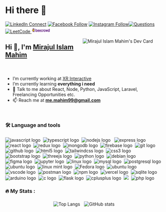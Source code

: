 # Hi there 👋

<div align="left">
 
[![LinkedIn Connect](https://img.shields.io/badge/%20-Connect-black?color=14171A&labelColor=212121&logo=linkedin&logoColor=ffffff)](https://www.linkedin.com/in/me-mahim/) [![Facebook Follow](https://img.shields.io/badge/%20-Follow-black?color=14171A&labelColor=1976d2&logo=facebook&logoColor=ffffff)](https://fb.com/mee.mahim) [![Instagram Follow](https://img.shields.io/badge/%20-Follow-black?color=14171A&labelColor=white&logo=instagram&logoColor=e301a5)](https://instagram.com/me.mahim)[![Questions](https://img.shields.io/badge/%20-Questions-black?color=14171A&labelColor=fff&logo=stackoverflow&logoColor=0c0d0e26)](https://stackoverflow.com/users/11359907)[![LeetCode](https://img.shields.io/badge/%20-LeetCode-black?color=14171A&labelColor=fff&logo=leetcode&logoColor=0c0d0e26)](https://leetcode.com/TheLostHorcrux/)<a href="https://www.beecrowd.com.br/judge/en/profile/340765">
    <img 
      src="https://raw.githubusercontent.com/AKmahim/AKmahim/main/logo/beecrowd2.png"
      height="20"
      width="60"
      alt="BeeCrowd"
    ></a>

  <a href="https://app.daily.dev/me_mahim" target="_blank">
    <img
      width="256"
      align="right"
      src="https://api.daily.dev/devcards/bc132fcfb57b4e27a6dc12230cb78213.png?r=3e0"
      alt="Mirajul Islam Mahim's Dev Card"
    />
  </a>
</div>




## Hi 👋, I'm [Mirajul Islam Mahim](#)

### 

<br/>

- I’m currently working at [XR Interactive](#)
- I’m currently learning **everything i need**
- 💬 Talk to me about React, Node, Python, JavaScript, Laravel, Freelancing Opportunities etc.
- 📫 Reach me at **me.mahim99@gmail.com** 


<br>

### 

 



<h3 align="left">🛠 Language and tools</h3>

###

<div align="left">
  <img src="https://img.shields.io/badge/JavaScript-F7DF1E?logo=javascript&logoColor=black&style=for-the-badge" height="20" alt="javascript logo"  />
  <img width="0" />
  <img src="https://img.shields.io/badge/TypeScript-3178C6?logo=typescript&logoColor=white&style=for-the-badge" height="20" alt="typescript logo"  />
  <img width="0" />
  <img src="https://img.shields.io/badge/Node.js-339933?logo=nodedotjs&logoColor=white&style=for-the-badge" height="20" alt="nodejs logo"  />
  <img width="0" />
  <img width="0" />
  <img src="https://img.shields.io/badge/Express-000000?logo=express&logoColor=white&style=for-the-badge" height="20" alt="express logo"  />
  <img width="0" />
  <img src="https://img.shields.io/badge/React-61DAFB?logo=react&logoColor=black&style=for-the-badge" height="20" alt="react logo"  />
  <img width="0" />
  <img src="https://img.shields.io/badge/Redux-764ABC?logo=redux&logoColor=white&style=for-the-badge" height="20" alt="redux logo"  />
  <img width="0" />
  <img src="https://img.shields.io/badge/MongoDB-47A248?logo=mongodb&logoColor=white&style=for-the-badge" height="20" alt="mongodb logo"  />
  <img width="0" />
  <img src="https://img.shields.io/badge/Firebase-FFCA28?logo=firebase&logoColor=black&style=for-the-badge" height="20" alt="firebase logo"  />
  <img width="0" />
  <img src="https://img.shields.io/badge/Git-F05032?logo=git&logoColor=white&style=for-the-badge" height="20" alt="git logo"  />
  <img width="0" />
  <img src="https://img.shields.io/badge/GitHub-181717?logo=github&logoColor=white&style=for-the-badge" height="20" alt="github logo"  />
  <img width="0" />
  <img src="https://img.shields.io/badge/HTML5-E34F26?logo=html5&logoColor=white&style=for-the-badge" height="20" alt="html5 logo"  />
  <img width="0" />
  <img src="https://img.shields.io/badge/Tailwind CSS-06B6D4?logo=tailwindcss&logoColor=black&style=for-the-badge" height="20" alt="tailwindcss logo"  />
  <img width="0" />
  <img src="https://img.shields.io/badge/CSS3-1572B6?logo=css3&logoColor=white&style=for-the-badge" height="20" alt="css3 logo"  />
    
  <img src="https://img.shields.io/badge/Bootstrap-7952B3?logo=bootstrap&logoColor=white&style=for-the-badge" height="20" alt="bootstrap logo"  />
  <img width="0" />
  <img src="https://img.shields.io/badge/threejs-black?logo=three.js&logoColor=white&style=for-the-badge" height="20" alt="threejs logo"  />
  <img width="0" />
  <img src="https://img.shields.io/badge/Python-3776AB?logo=python&logoColor=white&style=for-the-badge" height="20" alt="python logo"  />
  <img width="0" />
  <img src="https://img.shields.io/badge/Debian-A81D33?logo=debian&logoColor=white&style=for-the-badge" height="20" alt="debian logo"  />
  <img width="0" />
  <img src="https://img.shields.io/badge/Figma-F24E1E?logo=figma&logoColor=white&style=for-the-badge" height="20" alt="figma logo"  />
  <img width="0" />
  <img src="https://img.shields.io/badge/Jupyter-F37626?logo=jupyter&logoColor=black&style=for-the-badge" height="20" alt="jupyter logo"  />
  <img width="0" />
  <img src="https://img.shields.io/badge/Linux-FCC624?logo=linux&logoColor=black&style=for-the-badge" height="20" alt="linux logo"  />
  <img width="0" />
  <img src="https://img.shields.io/badge/MySQL-4479A1?logo=mysql&logoColor=white&style=for-the-badge" height="20" alt="mysql logo"  />
  <img width="0" />
  <img src="https://img.shields.io/badge/PostgreSQL-4169E1?logo=postgresql&logoColor=white&style=for-the-badge" height="20" alt="postgresql logo"  />
  <img width="0" />
  <img src="https://img.shields.io/badge/Ubuntu-E95420?logo=ubuntu&logoColor=white&style=for-the-badge" height="20" alt="ubuntu logo"  />
  <img width="0" />
  <img src="https://img.shields.io/badge/Mint-339933?logo=linux-mint&logoColor=white&style=for-the-badge" height="20" alt="linux mint logo"  />
  <img width="0" />
  <img src="https://img.shields.io/badge/Fedora-283f6e?logo=fedora&logoColor=white&style=for-the-badge" height="20" alt="Fedora logo"  />
  <img width="0" />
  <img src="https://img.shields.io/badge/Ubuntu-E95420?logo=ubuntu&logoColor=white&style=for-the-badge" height="20" alt="ubuntu logo"  />
  <img width="0" />
  <img src="https://img.shields.io/badge/Visual Studio Code-007ACC?logo=visualstudiocode&logoColor=white&style=for-the-badge" height="20" alt="vscode logo"  />
  <img width="0" />
  <img src="https://img.shields.io/badge/Postman-FF6C37?logo=postman&logoColor=black&style=for-the-badge" height="20" alt="postman logo"  />
  <img width="0" />
  <img src="https://img.shields.io/badge/npm-CB3837?logo=npm&logoColor=white&style=for-the-badge" height="20" alt="npm logo"  />
  <img width="0" />
  <img src="https://img.shields.io/badge/Vercel-000000?logo=vercel&logoColor=white&style=for-the-badge" height="20" alt="vercel logo"  />
  <img width="0" />
  <img src="https://img.shields.io/badge/SQLite-003B57?logo=sqlite&logoColor=white&style=for-the-badge" height="20" alt="sqlite logo"  />
  <img width="0" />
  <img src="https://img.shields.io/badge/Arduino-00979D?logo=arduino&logoColor=white&style=for-the-badge" height="20" alt="arduino logo"  />
  <img width="0" />
  <img src="https://img.shields.io/badge/C-A8B9CC?logo=c&logoColor=black&style=for-the-badge" height="20" alt="c logo"  />
  <img width="0" />
  <img src="https://img.shields.io/badge/Flask-000000?logo=flask&logoColor=white&style=for-the-badge" height="20" alt="flask logo"  />
  <img width="0" />
  <img src="https://img.shields.io/badge/C++-00599C?logo=cplusplus&logoColor=white&style=for-the-badge" height="20" alt="cplusplus logo"  />
  <img width="0" />
  <img src="https://img.shields.io/badge/laravel-white?logo=laravel&logoColor="  />
  <img width="0" />
  <img src="https://img.shields.io/badge/PHP-777BB4?logo=php&logoColor=black&style=for-the-badge" height="20" alt="php logo"  />
  <img width="0" />

</div>

###

<h3 align="left">🔥   My Stats :</h3>

### 


<div align="center">

<img src="https://github-readme-stats.vercel.app/api/top-langs/?username=AKmahim&layout=compact&theme=merko" width="32%" alt="Top Langs"  />

<img width="1%" />
<img src="https://github-readme-stats.vercel.app/api?username=AKmahim&show_icons=true&count_private=true&theme=merko" width="32%" alt="GitHub stats"  />
</div>

###
